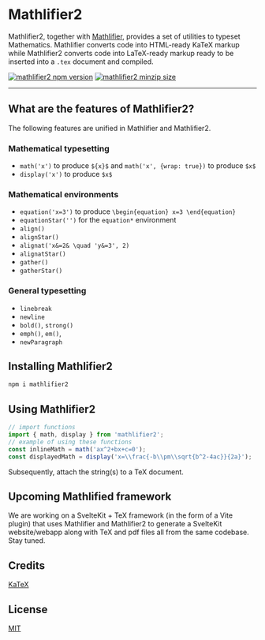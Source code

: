# Mathlifier2

Mathlifier2, together with [Mathlifier](https://www.npmjs.com/package/mathlifier), provides
a set of utilities to typeset Mathematics. Mathlifier converts code into HTML-ready
KaTeX markup while Mathlifier2 converts code into LaTeX-ready markup ready to be
inserted into a `.tex` document and compiled.

[![mathlifier2 npm version](https://img.shields.io/npm/v/mathlifier2)](https://github.com/kelvinsjk/mathlified/tree/main/packages/mathlifier2)
[![mathlifier2 minzip size](https://img.shields.io/bundlephobia/minzip/mathlifier2)](https://github.com/kelvinsjk/mathlified/tree/main/packages/mathlifier2)

---

## What are the features of Mathlifier2?

The following features are unified in Mathlifier and Mathlifier2.

### Mathematical typesetting

- `math('x')` to produce `${x}$` and `math('x', {wrap: true})` to produce `$x$`
- `display('x')` to produce `$x$`

### Mathematical environments

- `equation('x=3')` to produce `\begin{equation} x=3 \end{equation}`
- `equationStar('')` for the `equation*` environment
- `align()`
- `alignStar()`
- `alignat('x&=2& \quad 'y&=3', 2)`
- `alignatStar()`
- `gather()`
- `gatherStar()`

### General typesetting

- `linebreak`
- `newline`
- `bold()`, `strong()`
- `emph()`, `em()`,
- `newParagraph`

## Installing Mathlifier2

```bash
npm i mathlifier2
```

## Using Mathlifier2

```js
// import functions
import { math, display } from 'mathlifier2';
// example of using these functions
const inlineMath = math('ax^2+bx+c=0');
const displayedMath = display('x=\\frac{-b\\pm\\sqrt{b^2-4ac}}{2a}');
```

Subsequently, attach the string(s) to a TeX document.

## Upcoming Mathlified framework

We are working on a SvelteKit + TeX framework (in the form of a Vite plugin)
that uses Mathlifier and Mathlifier2 to generate a SvelteKit website/webapp
along with TeX and pdf files all from the same codebase. Stay tuned.

## Credits

[KaTeX](https://katex.org/)

## License

[MIT](https://github.com/kelvinsjk/mathlified/blob/896289c646c1a7c8b1a6a52a74a4a22fd2d6d500/packages/mathlifier/LICENSE)

